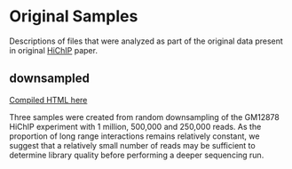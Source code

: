 # Original Samples
Descriptions of files that were analyzed as part of the original data present in original
[HiChIP](http://www.nature.com/nmeth/journal/vaop/ncurrent/full/nmeth.3999.html) paper. 

## downsampled
[Compiled HTML here](https://cdn.rawgit.com/aryeelab/hichipper/master/qcReports/Good/Mumbach_etal/downsampled.hichipper.html)

Three samples were created from random downsampling of the GM12878 HiChIP experiment with
1 million, 500,000 and 250,000 reads. As the proportion of long range interactions remains
relatively constant, we suggest that a relatively small number of reads may be sufficient 
to determine library quality before performing a deeper sequencing run.  
